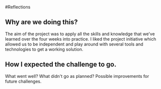 #Reflections

<h2> Why are we doing this? </h2>

The aim of the project was to apply all the skills and knowledge that we've learned over the four weeks into practice. I liked the project initiative which allowed us to be independent and play around with several tools and technologies to get a working solution. 

<h2> How I expected the challenge to go. </h2>
What went well?
What didn't go as planned?
Possible improvements for future challenges.
